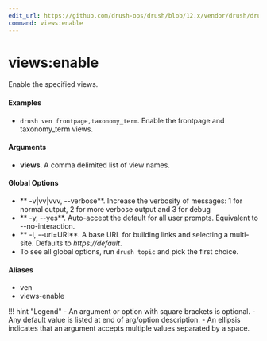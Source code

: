 ```yaml
---
edit_url: https://github.com/drush-ops/drush/blob/12.x/vendor/drush/drush/src/Commands/core/ViewsCommands.php
command: views:enable
---
```

# views:enable

Enable the specified views.

#### Examples

- <code>drush ven frontpage,taxonomy_term</code>. Enable the frontpage and taxonomy_term views.

#### Arguments

- **views**. A comma delimited list of view names.

#### Global Options

- ** -v|vv|vvv, --verbose**. Increase the verbosity of messages: 1 for normal output, 2 for more verbose output and 3 for debug
- ** -y, --yes**. Auto-accept the default for all user prompts. Equivalent to --no-interaction.
- ** -l, --uri=URI**. A base URL for building links and selecting a multi-site. Defaults to *https://default*.
- To see all global options, run <code>drush topic</code> and pick the first choice.

#### Aliases

- ven
- views-enable

!!! hint "Legend"
    - An argument or option with square brackets is optional.
    - Any default value is listed at end of arg/option description.
    - An ellipsis indicates that an argument accepts multiple values separated by a space.